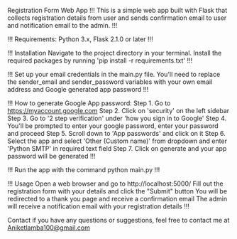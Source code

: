 Registration Form Web App
!!!
This is a simple web app built with Flask that collects registration details from user and sends confirmation email to user and notification email to the admin.
!!!

!!!
Requirements: Python 3.x, Flask 2.1.0 or later
!!!

!!!
Installation
Navigate to the project directory in your terminal.
Install the required packages by running 'pip install -r requirements.txt'
!!!

!!!
Set up your email credentials in the main.py file. You'll need to replace the sender_email and sender_password variables with your own email address and Google generated app password
!!!

!!!
How to generate Google App password:
Step 1. Go to https://myaccount.google.com
Step 2. Click on 'security' on the left sidebar
Step 3. Go to '2 step verification' under 'how you sign in to Google'
Step 4. You'll be prompted to enter your google password, enter your password and proceed
Step 5. Scroll down to 'App passwords' and click on it
Step 6.  Select the app and select 'Other (Custom name)' from dropdown and enter 'Python SMTP' in required text field
Step 7. Click on generate and your app password will be generated
!!!

!!!
Run the app with the command python main.py
!!!

!!!
Usage
Open a web browser and go to http://localhost:5000/
Fill out the registration form with your details and click the "Submit" button
You will be redirected to a thank you page and receive a confirmation email
The admin will receive a notification email with your registration details
!!!

Contact if you have any questions or suggestions, feel free to contact me at Aniketlamba100@gmail.com